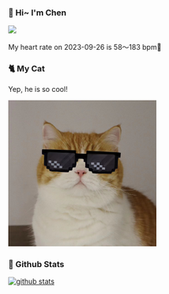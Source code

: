 ### 👋 Hi~ I'm Chen 

![](https://komarev.com/ghpvc/?username=z1cheng&style=flat)

My heart rate on 2023-09-26 is 58～183 bpm💖

### 🐈 My Cat
Yep, he is so cool!

<img src="/images/mycat.jpg" width="300px" />

### 🧐 Github Stats
[![github stats](https://github-readme-stats.vercel.app/api?username=z1cheng&show_icons=true&theme=default)](https://github.com/anuraghazra/github-readme-stats)

